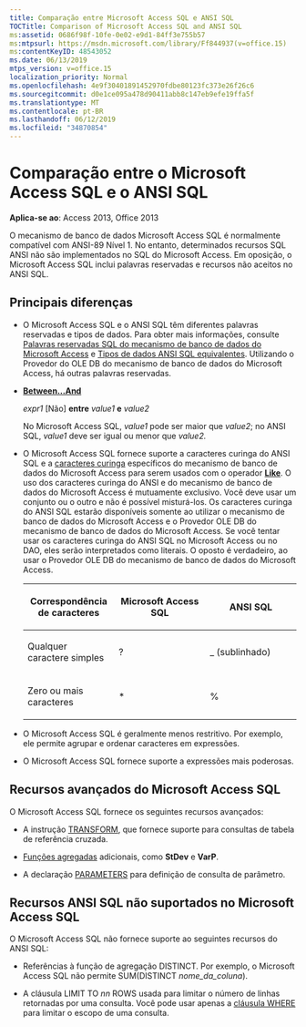 ```yaml
---
title: Comparação entre Microsoft Access SQL e ANSI SQL
TOCTitle: Comparison of Microsoft Access SQL and ANSI SQL
ms:assetid: 0686f98f-10fe-0e02-e9d1-84ff3e755b57
ms:mtpsurl: https://msdn.microsoft.com/library/Ff844937(v=office.15)
ms:contentKeyID: 48543052
ms.date: 06/13/2019
mtps_version: v=office.15
localization_priority: Normal
ms.openlocfilehash: 4e9f30401891452970fdbe80123fc373e26f26c6
ms.sourcegitcommit: d0e1ce095a478d90411abb8c147eb9efe19ffa5f
ms.translationtype: MT
ms.contentlocale: pt-BR
ms.lasthandoff: 06/12/2019
ms.locfileid: "34870854"
---
```

# <a name="comparison-of-microsoft-access-sql-and-ansi-sql"></a>Comparação entre o Microsoft Access SQL e o ANSI SQL

**Aplica-se ao**: Access 2013, Office 2013

O mecanismo de banco de dados Microsoft Access SQL é normalmente compatível com ANSI-89 Nível 1. No entanto, determinados recursos SQL ANSI não são implementados no SQL do Microsoft Access. Em oposição, o Microsoft Access SQL inclui palavras reservadas e recursos não aceitos no ANSI SQL.

## <a name="major-differences"></a>Principais diferenças

- O Microsoft Access SQL e o ANSI SQL têm diferentes palavras reservadas e tipos de dados. Para obter mais informações, consulte [Palavras reservadas SQL do mecanismo de banco de dados do Microsoft Access](sql-reserved-words.md) e [Tipos de dados ANSI SQL equivalentes](equivalent-ansi-sql-data-types.md). Utilizando o Provedor do OLE DB do mecanismo de banco de dados do Microsoft Access, há outras palavras reservadas.

- **[Between…And](https://docs.microsoft.com/office/vba/access/concepts/miscellaneous/between-and-operator)**
    
  *expr1* \[Não\] **entre** *value1* **e** *value2*
    
  No Microsoft Access SQL, *value1* pode ser maior que *value2*; no ANSI SQL, *value1* deve ser igual ou menor que *value2.*

- O Microsoft Access SQL fornece suporte a caracteres curinga do ANSI SQL e a [caracteres curinga](using-wildcard-characters-in-string-comparisons.md) específicos do mecanismo de banco de dados do Microsoft Access para serem usados com o operador **[Like](https://docs.microsoft.com/office/vba/access/Concepts/Structured-Query-Language/like-operator-microsoft-access-sql)**. O uso dos caracteres curinga do ANSI e do mecanismo de banco de dados do Microsoft Access é mutuamente exclusivo. Você deve usar um conjunto ou o outro e não é possível misturá-los. Os caracteres curinga do ANSI SQL estarão disponíveis somente ao utilizar o mecanismo de banco de dados do Microsoft Access e o Provedor OLE DB do mecanismo de banco de dados do Microsoft Access. Se você tentar usar os caracteres curinga do ANSI SQL no Microsoft Access ou no DAO, eles serão interpretados como literais. O oposto é verdadeiro, ao usar o Provedor OLE DB do mecanismo de banco de dados do Microsoft Access.
    
    <table>
    <colgroup>
    <col style="width: 33%" />
    <col style="width: 33%" />
    <col style="width: 33%" />
    </colgroup>
    <thead>
    <tr class="header">
    <th><p>Correspondência de caracteres</p></th>
    <th><p>Microsoft Access SQL</p></th>
    <th><p>ANSI SQL</p></th>
    </tr>
    </thead>
    <tbody>
    <tr class="odd">
    <td><p>Qualquer caractere simples</p></td>
    <td><p>?</p></td>
    <td><p>_ (sublinhado)</p></td>
    </tr>
    <tr class="even">
    <td><p>Zero ou mais caracteres</p></td>
    <td><p>*</p></td>
    <td><p>%</p></td>
    </tr>
    </tbody>
    </table>


- O Microsoft Access SQL é geralmente menos restritivo. Por exemplo, ele permite agrupar e ordenar caracteres em expressões.

- O Microsoft Access SQL fornece suporte a expressões mais poderosas.

## <a name="enhanced-features-of-microsoft-access-sql"></a>Recursos avançados do Microsoft Access SQL

O Microsoft Access SQL fornece os seguintes recursos avançados:

- A instrução [TRANSFORM](transform-statement-microsoft-access-sql.md), que fornece suporte para consultas de tabela de referência cruzada.

- [Funções agregadas](sql-aggregate-functions-sql.md) adicionais, como **StDev** e **VarP**.

- A declaração [PARAMETERS](parameters-declaration-microsoft-access-sql.md) para definição de consulta de parâmetro.

## <a name="ansi-sql-features-not-supported-in-microsoft-access-sql"></a>Recursos ANSI SQL não suportados no Microsoft Access SQL

O Microsoft Access SQL não fornece suporte ao seguintes recursos do ANSI SQL:

- Referências à função de agregação DISTINCT. Por exemplo, o Microsoft Access SQL não permite SUM(DISTINCT *nome_da_coluna*).

- A cláusula LIMIT TO *nn* ROWS usada para limitar o número de linhas retornadas por uma consulta. Você pode usar apenas a [cláusula WHERE](https://docs.microsoft.com/office/vba/access/Concepts/Structured-Query-Language/where-clause-microsoft-access-sql) para limitar o escopo de uma consulta.

